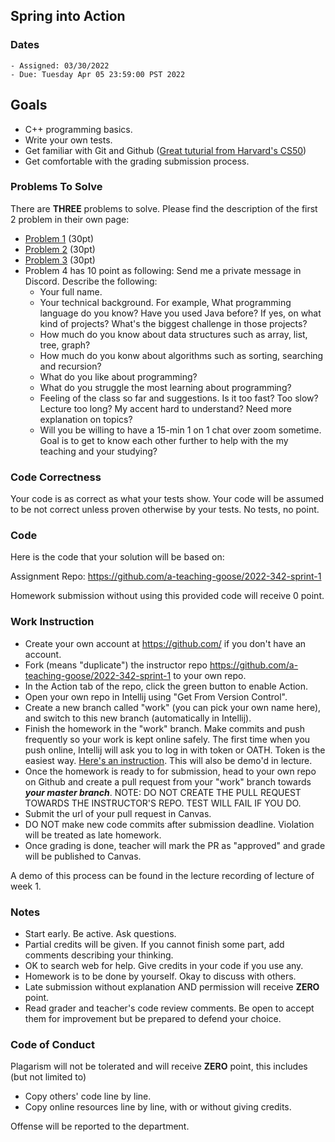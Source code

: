## Spring into Action

### Dates

    - Assigned: 03/30/2022
    - Due: Tuesday Apr 05 23:59:00 PST 2022

## Goals ##

- C++ programming basics.
- Write your own tests.
- Get familiar with Git and Github ([Great tuturial from Harvard's CS50](https://youtu.be/MJUJ4wbFm_A))
- Get comfortable with the grading submission process.

### Problems To Solve

There are **THREE** problems to solve. Please find the description of the first 2 problem in their own page:

- [Problem 1](problem_1.md) (30pt)
- [Problem 2](problem_2.md) (30pt)
- [Problem 3](problem_3.md) (30pt)
- Problem 4 has 10 point as following: Send me a private message in Discord. Describe the following:
  - Your full name.
  - Your technical background. For example, What programming language do you know? Have you used Java before? If yes, on what kind of projects? What's the biggest challenge in those projects?
  - How much do you know about data structures such as array, list, tree, graph?
  - How much do you konw about algorithms such as sorting, searching and recursion?
  - What do you like about programming?
  - What do you struggle the most learning about programming?
  - Feeling of the class so far and suggestions. Is it too fast? Too slow? Lecture too long? My accent hard to understand? Need more explanation on topics? 
  - Will you be willing to have a 15-min 1 on 1 chat over zoom sometime. Goal is to get to know each other further to help with the my teaching and your studying?

### Code Correctness ###

Your code is as correct as what your tests show. Your code will be assumed to be not correct unless proven otherwise by your tests. No tests, no point. 

### Code ###

Here is the code that your solution will be based on: 

Assignment Repo: https://github.com/a-teaching-goose/2022-342-sprint-1 

Homework submission without using this provided code will receive 0 point.

### Work Instruction
- Create your own account at https://github.com/ if you don't have an account.
- Fork (means "duplicate") the instructor repo https://github.com/a-teaching-goose/2022-342-sprint-1 to your own repo.
- In the Action tab of the repo, click the green button to enable Action.
- Open your own repo in Intellij using "Get From Version Control".
- Create a new branch called "work" (you can pick your own name here), and switch to this new branch (automatically in Intellij).
- Finish the homework in the "work" branch. Make commits and push frequently so your work is kept online safely. The first time when you push online, Intellij will ask you to log in with token or OATH. Token is the easiest way. [Here's an instruction](https://docs.github.com/en/free-pro-team@latest/github/authenticating-to-github/creating-a-personal-access-token). This will also be demo'd in lecture.
- Once the homework is ready to for submission, head to your own repo on Github and create a pull request from your "work" branch towards ***your master branch***. NOTE: DO NOT CREATE THE PULL REQUEST TOWARDS THE INSTRUCTOR'S REPO. TEST WILL FAIL IF YOU DO.
- Submit the url of your pull request in Canvas.
- DO NOT make new code commits after submission deadline. Violation will be treated as late homework.
- Once grading is done, teacher will mark the PR as "approved" and grade will be published to Canvas.

A demo of this process can be found in the lecture recording of lecture of week 1.

### Notes ###

- Start early. Be active. Ask questions.
- Partial credits will be given. If you cannot finish some part, add comments describing your thinking.
- OK to search web for help. Give credits in your code if you use any. 
- Homework is to be done by yourself. Okay to discuss with others. 
- Late submission without explanation AND permission will receive **ZERO** point.  
- Read grader and teacher's code review comments. Be open to accept them for improvement but be prepared to defend your choice. 

### Code of Conduct

Plagarism will not be tolerated and will receive **ZERO** point, this includes (but not limited to)

- Copy others' code line by line.
- Copy online resources line by line, with or without giving credits.

Offense will be reported to the department.

